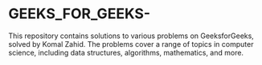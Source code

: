 # GEEKS_FOR_GEEKS-
This repository contains solutions to various problems on GeeksforGeeks, solved by Komal Zahid. The problems cover a range of topics in computer science, including data structures, algorithms, mathematics, and more.
